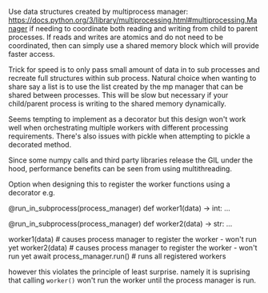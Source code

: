 Use data structures created by multiprocess
manager: https://docs.python.org/3/library/multiprocessing.html#multiprocessing.Manager
if needing to coordinate both reading and writing from child to parent processes.
If reads and writes are atomics and do not need to be coordinated, then can simply use a shared memory block which will
provide faster access.

Trick for speed is to only pass small amount of data in to sub processes and recreate
full structures within sub process.
Natural choice when wanting to share say a list is to use the list created by the mp
manager that can be shared between processes. This will be slow but necessary if your
child/parent process is writing to the shared memory dynamically.

Seems tempting to implement as a decorator but this design won't work well when orchestrating multiple workers
with different processing requirements. There's also issues with pickle when attempting to pickle a decorated method.

Since some numpy calls and third party libraries release the GIL under the hood, performance benefits can be seen from
using multithreading.

Option when designing this to register the worker functions using a decorator e.g.

@run_in_subprocess(process_manager)
def worker1(data) -> int:
...

@run_in_subprocess(process_manager)
def worker2(data) -> str:
...

worker1(data) # causes process manager to register the worker - won't run yet
worker2(data) # causes process manager to register the worker - won't run yet
await process_manager.run() # runs all registered workers

however this violates the principle of least surprise. namely it is suprising that calling `worker()` won't run the
worker until the process manager is run.